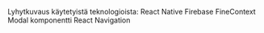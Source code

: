 Lyhytkuvaus käytetyistä teknologioista:
React Native
Firebase
FineContext
Modal komponentti
React Navigation
